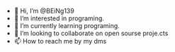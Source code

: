 - 👋 Hi, I’m @BEiNg139
- 👀 I’m interested in programing.
- 🌱 I’m currently learning programing.
- 💞️ I’m looking to collaborate on open sourse proje.cts
- 📫 How to reach me by my dms

<!---
BEiNg139/BEiNg139 is a ✨ special ✨ repository because its `README.md` (this file) appears on your GitHub profile.
You can click the Preview link to take a look at your changes.
--->
